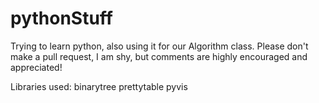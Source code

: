 # pythonStuff
Trying to learn python, also using it for our Algorithm class. Please don't make a pull request, I am shy, but comments are highly encouraged and appreciated!

Libraries used:
binarytree
prettytable
pyvis